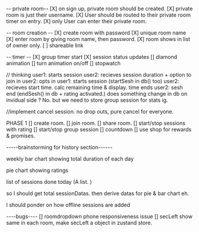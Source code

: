 -- private room--
[X] on sign up, private room should be created.
[X] private room is just their username.
[X] User should be routed to their private room timer on entry.
[X] only User can enter their private room.

-- room creation -- 
[X] create room with password
[X] unique room name
[X] enter room by giving room name, then password. 
[X] room shows in list of owner only. 
[ ] shareable link


-- timer -- 
[X] group timer start 
[X] session status updates 
[] diamond animation
[] turn animation on/off
[] stopwatch
 
 // thinking
 user1: starts session 
 user2: recieves session duration + option to join in
 user2: opts in
 user1: starts session (startSesh in db() too)
 user2: recieves start time. calc remaining time & display. 
 time ends
 user2: sesh end (endSesh() in db + rating activated.)
    does something change in db on invidual side ? No. 
    but we need to store group session for stats ig. 

//implement cancel session. no drop outs, pure cancel for everyone.

PHASE 1 
[] create room.
[] join room.
[] share room. 
[] start/stop sessions with rating
[] start/stop group session 
[] countdown
[] use shop for rewards & promises.



-----brainstorming for history section------

weekly bar chart showing total duration of each day 

pie chart showing ratings

list of sessions done today (A list. )

so I should get total sessionDatas. then derive datas for pie & bar chart eh. 

I should ponder on how offline sessions are added




----bugs---- 
[] roomdropdown phone responsiveness issue 
[] secLeft show same in each room, make secLeft a object in zustand store. 